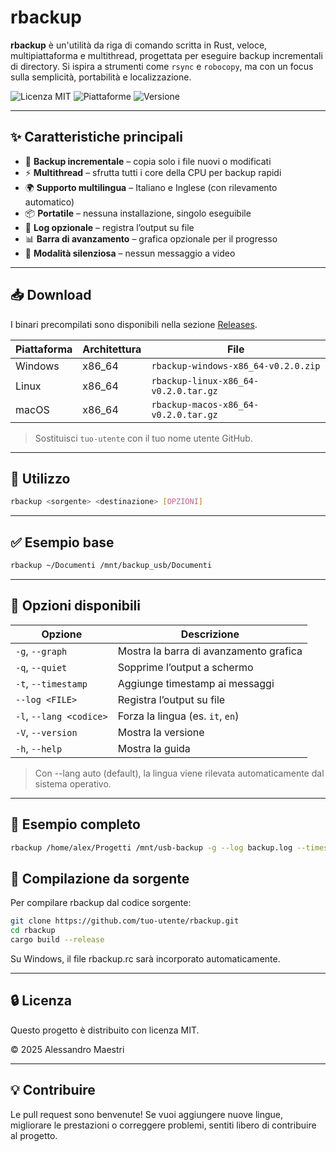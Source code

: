 # rbackup

**rbackup** è un'utilità da riga di comando scritta in Rust, veloce, multipiattaforma e multithread, progettata per eseguire backup incrementali di directory. Si ispira a strumenti come `rsync` e `robocopy`, ma con un focus sulla semplicità, portabilità e localizzazione.

![Licenza MIT](https://img.shields.io/badge/license-MIT-green.svg)
![Piattaforme](https://img.shields.io/badge/platform-Windows%20%7C%20Linux%20%7C%20macOS-blue)
![Versione](https://img.shields.io/badge/version-0.2.0-orange)

---

## ✨ Caratteristiche principali

- 🚀 **Backup incrementale** – copia solo i file nuovi o modificati
- ⚡ **Multithread** – sfrutta tutti i core della CPU per backup rapidi
- 🌍 **Supporto multilingua** – Italiano e Inglese (con rilevamento automatico)
- 📦 **Portatile** – nessuna installazione, singolo eseguibile
- 🧾 **Log opzionale** – registra l’output su file
- 📊 **Barra di avanzamento** – grafica opzionale per il progresso
- 🤫 **Modalità silenziosa** – nessun messaggio a video

---

## 📥 Download

I binari precompilati sono disponibili nella sezione [Releases](https://github.com/tuo-utente/rbackup/releases).

| Piattaforma | Architettura | File |
|-------------|--------------|------|
| Windows     | x86_64       | `rbackup-windows-x86_64-v0.2.0.zip` |
| Linux       | x86_64       | `rbackup-linux-x86_64-v0.2.0.tar.gz` |
| macOS       | x86_64       | `rbackup-macos-x86_64-v0.2.0.tar.gz` |

> Sostituisci `tuo-utente` con il tuo nome utente GitHub.

---

## 🚀 Utilizzo

```bash
rbackup <sorgente> <destinazione> [OPZIONI]
```

---

## ✅ Esempio base

```sh
rbackup ~/Documenti /mnt/backup_usb/Documenti
```

---

## 🧩 Opzioni disponibili

| Opzione                 | Descrizione                            |
| ----------------------- | -------------------------------------- |
| `-g`, `--graph`         | Mostra la barra di avanzamento grafica |
| `-q`, `--quiet`         | Sopprime l’output a schermo            |
| `-t`, `--timestamp`     | Aggiunge timestamp ai messaggi         |
| `--log <FILE>`          | Registra l’output su file              |
| `-l`, `--lang <codice>` | Forza la lingua (es. `it`, `en`)       |
| `-V`, `--version`       | Mostra la versione                     |
| `-h`, `--help`          | Mostra la guida                        |

> Con --lang auto (default), la lingua viene rilevata automaticamente dal sistema operativo.

---

## 📝 Esempio completo

```sh
rbackup /home/alex/Progetti /mnt/usb-backup -g --log backup.log --timestamp
```

## 🧪 Compilazione da sorgente

Per compilare rbackup dal codice sorgente:

```sh
git clone https://github.com/tuo-utente/rbackup.git
cd rbackup
cargo build --release
```

Su Windows, il file rbackup.rc sarà incorporato automaticamente.

---

## 🔒 Licenza

Questo progetto è distribuito con licenza MIT.

© 2025 Alessandro Maestri

---

## 💡 Contribuire

Le pull request sono benvenute! Se vuoi aggiungere nuove lingue, migliorare le prestazioni o correggere problemi, sentiti libero di contribuire al progetto.
